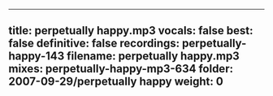 
---
title: perpetually happy.mp3
vocals: false
best: false
definitive: false
recordings: perpetually-happy-143
filename: perpetually happy.mp3
mixes: perpetually-happy-mp3-634
folder: 2007-09-29/perpetually happy
weight: 0
---
